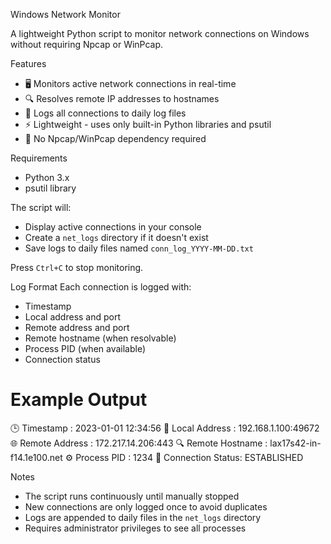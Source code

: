 Windows Network Monitor

A lightweight Python script to monitor network connections on Windows without requiring Npcap or WinPcap.

Features
- 🖥️ Monitors active network connections in real-time
- 🔍 Resolves remote IP addresses to hostnames
- 📝 Logs all connections to daily log files
- ⚡ Lightweight - uses only built-in Python libraries and psutil
- 🚫 No Npcap/WinPcap dependency required

Requirements
- Python 3.x
- psutil library

The script will:
- Display active connections in your console
- Create a `net_logs` directory if it doesn't exist
- Save logs to daily files named `conn_log_YYYY-MM-DD.txt`

Press `Ctrl+C` to stop monitoring.

Log Format
Each connection is logged with:
- Timestamp
- Local address and port
- Remote address and port
- Remote hostname (when resolvable)
- Process PID (when available)
- Connection status

Example Output
============================================================
🕒 Timestamp        : 2023-01-01 12:34:56
📍 Local Address    : 192.168.1.100:49672
🌐 Remote Address   : 172.217.14.206:443
🔍 Remote Hostname  : lax17s42-in-f14.1e100.net
⚙️  Process PID      : 1234
🔁 Connection Status: ESTABLISHED

Notes
- The script runs continuously until manually stopped
- New connections are only logged once to avoid duplicates
- Logs are appended to daily files in the `net_logs` directory
- Requires administrator privileges to see all processes

